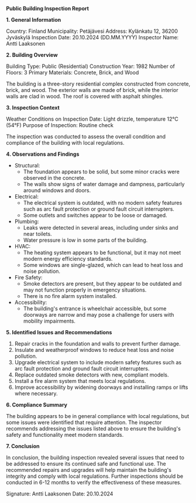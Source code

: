 **Public Building Inspection Report**

**1. General Information**

Country: Finland
Municipality: Petäjävesi
Address: Kylänkatu 12, 36200 Jyväskylä
Inspection Date: 20.10.2024 (DD.MM.YYYY)
Inspector Name: Antti Laaksonen

**2. Building Overview**

Building Type: Public (Residential)
Construction Year: 1982
Number of Floors: 3
Primary Materials: Concrete, Brick, and Wood

The building is a three-story residential complex constructed from concrete, brick, and wood. The exterior walls are made of brick, while the interior walls are clad in wood. The roof is covered with asphalt shingles.

**3. Inspection Context**

Weather Conditions on Inspection Date: Light drizzle, temperature 12°C (54°F)
Purpose of Inspection: Routine check

The inspection was conducted to assess the overall condition and compliance of the building with local regulations.

**4. Observations and Findings**

* Structural:
	+ The foundation appears to be solid, but some minor cracks were observed in the concrete.
	+ The walls show signs of water damage and dampness, particularly around windows and doors.
* Electrical:
	+ The electrical system is outdated, with no modern safety features such as arc fault protection or ground fault circuit interrupters.
	+ Some outlets and switches appear to be loose or damaged.
* Plumbing:
	+ Leaks were detected in several areas, including under sinks and near toilets.
	+ Water pressure is low in some parts of the building.
* HVAC:
	+ The heating system appears to be functional, but it may not meet modern energy efficiency standards.
	+ Some windows are single-glazed, which can lead to heat loss and noise pollution.
* Fire Safety:
	+ Smoke detectors are present, but they appear to be outdated and may not function properly in emergency situations.
	+ There is no fire alarm system installed.
* Accessibility:
	+ The building's entrance is wheelchair accessible, but some doorways are narrow and may pose a challenge for users with mobility impairments.

**5. Identified Issues and Recommendations**

1. Repair cracks in the foundation and walls to prevent further damage.
2. Insulate and weatherproof windows to reduce heat loss and noise pollution.
3. Upgrade electrical system to include modern safety features such as arc fault protection and ground fault circuit interrupters.
4. Replace outdated smoke detectors with new, compliant models.
5. Install a fire alarm system that meets local regulations.
6. Improve accessibility by widening doorways and installing ramps or lifts where necessary.

**6. Compliance Summary**

The building appears to be in general compliance with local regulations, but some issues were identified that require attention. The inspector recommends addressing the issues listed above to ensure the building's safety and functionality meet modern standards.

**7. Conclusion**

In conclusion, the building inspection revealed several issues that need to be addressed to ensure its continued safe and functional use. The recommended repairs and upgrades will help maintain the building's integrity and comply with local regulations. Further inspections should be conducted in 6-12 months to verify the effectiveness of these measures.

Signature: Antti Laaksonen
Date: 20.10.2024